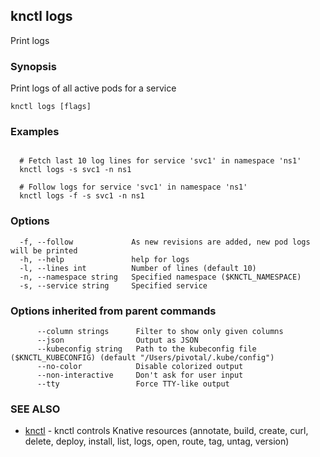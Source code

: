 ## knctl logs

Print logs

### Synopsis

Print logs of all active pods for a service

```
knctl logs [flags]
```

### Examples

```

  # Fetch last 10 log lines for service 'svc1' in namespace 'ns1' 
  knctl logs -s svc1 -n ns1

  # Follow logs for service 'svc1' in namespace 'ns1' 
  knctl logs -f -s svc1 -n ns1
```

### Options

```
  -f, --follow             As new revisions are added, new pod logs will be printed
  -h, --help               help for logs
  -l, --lines int          Number of lines (default 10)
  -n, --namespace string   Specified namespace ($KNCTL_NAMESPACE)
  -s, --service string     Specified service
```

### Options inherited from parent commands

```
      --column strings      Filter to show only given columns
      --json                Output as JSON
      --kubeconfig string   Path to the kubeconfig file ($KNCTL_KUBECONFIG) (default "/Users/pivotal/.kube/config")
      --no-color            Disable colorized output
      --non-interactive     Don't ask for user input
      --tty                 Force TTY-like output
```

### SEE ALSO

* [knctl](knctl.md)	 - knctl controls Knative resources (annotate, build, create, curl, delete, deploy, install, list, logs, open, route, tag, untag, version)


